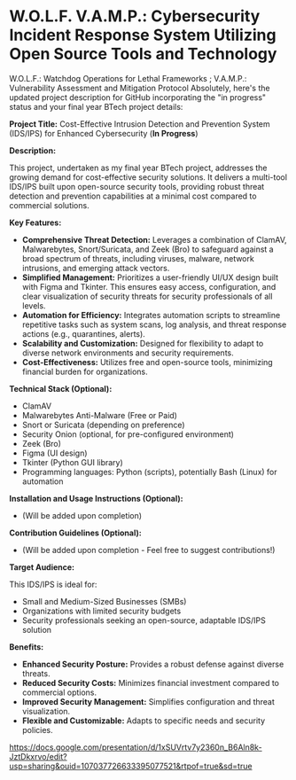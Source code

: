 # W.O.L.F. V.A.M.P.: Cybersecurity Incident Response System Utilizing Open Source Tools and Technology

W.O.L.F.: Watchdog Operations for Lethal Frameworks ; V.A.M.P.: Vulnerability Assessment and Mitigation Protocol
Absolutely, here's the updated project description for GitHub incorporating the "in progress" status and your final year BTech project details:

**Project Title:** Cost-Effective Intrusion Detection and Prevention System (IDS/IPS) for Enhanced Cybersecurity (**In Progress**)

**Description:**

This project, undertaken as my final year BTech project, addresses the growing demand for cost-effective security solutions. It delivers a multi-tool IDS/IPS built upon open-source security tools, providing robust threat detection and prevention capabilities at a minimal cost compared to commercial solutions.

**Key Features:**

* **Comprehensive Threat Detection:** Leverages a combination of ClamAV, Malwarebytes, Snort/Suricata, and Zeek (Bro) to safeguard against a broad spectrum of threats, including viruses, malware, network intrusions, and emerging attack vectors.
* **Simplified Management:** Prioritizes a user-friendly UI/UX design built with Figma and Tkinter. This ensures easy access, configuration, and clear visualization of security threats for security professionals of all levels.
* **Automation for Efficiency:** Integrates automation scripts to streamline repetitive tasks such as system scans, log analysis, and threat response actions (e.g., quarantines, alerts).
* **Scalability and Customization:** Designed for flexibility to adapt to diverse network environments and security requirements.
* **Cost-Effectiveness:** Utilizes free and open-source tools, minimizing financial burden for organizations.

**Technical Stack (Optional):**

* ClamAV
* Malwarebytes Anti-Malware (Free or Paid)
* Snort or Suricata (depending on preference)
* Security Onion (optional, for pre-configured environment)
* Zeek (Bro)
* Figma (UI design)
* Tkinter (Python GUI library)
* Programming languages: Python (scripts), potentially Bash (Linux) for automation

**Installation and Usage Instructions (Optional):**

* (Will be added upon completion)

**Contribution Guidelines (Optional):**

* (Will be added upon completion - Feel free to suggest contributions!)

**Target Audience:**

This IDS/IPS is ideal for:

* Small and Medium-Sized Businesses (SMBs)
* Organizations with limited security budgets
* Security professionals seeking an open-source, adaptable IDS/IPS solution

**Benefits:**

* **Enhanced Security Posture:** Provides a robust defense against diverse threats.
* **Reduced Security Costs:** Minimizes financial investment compared to commercial options.
* **Improved Security Management:** Simplifies configuration and threat visualization.
* **Flexible and Customizable:** Adapts to specific needs and security policies.







https://docs.google.com/presentation/d/1xSUVrtv7y2360n_B6Aln8k-JztDkxrvo/edit?usp=sharing&ouid=107037726633395077521&rtpof=true&sd=true
